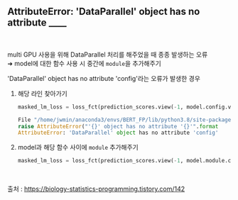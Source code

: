 ## AttributeError: 'DataParallel' object has no attribute ____

<br>

multi GPU 사용을 위해 DataParallel 처리를 해주었을 때 종종 발생하는 오류   
➜ model에 대한 함수 사용 시 중간에 `module`을 추가해주기

'DataParallel' object has no attribute 'config'라는 오류가 발생한 경우     
1. 해당 라인 찾아가기
   ```python
   masked_lm_loss = loss_fct(prediction_scores.view(-1, model.config.vocab_size)

   File "/home/jwmin/anaconda3/envs/BERT_FP/lib/python3.8/site-packages/torch/nn/modules/module.py", line 947, in __getattr__
   raise AttributeError("'{}' object has no attribute '{}'".format
   AttributeError: 'DataParallel' object has no attribute 'config'
   ```   

2. model과 해당 함수 사이에 `module` 추가해주기
   ```python
   masked_lm_loss = loss_fct(prediction_scores.view(-1, model.module.config.vocab_size)
   ```   

<br>

출처 : https://biology-statistics-programming.tistory.com/142  
